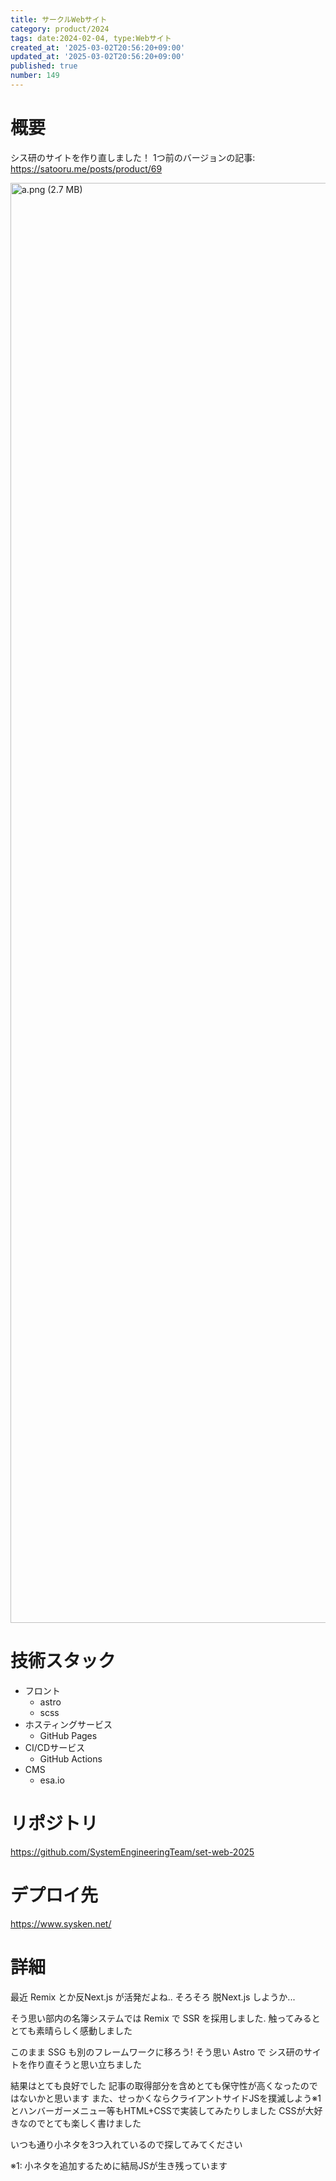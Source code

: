 ```yaml
---
title: サークルWebサイト
category: product/2024
tags: date:2024-02-04, type:Webサイト
created_at: '2025-03-02T20:56:20+09:00'
updated_at: '2025-03-02T20:56:20+09:00'
published: true
number: 149
---
```


<!-- icons: astro,scss,github-pages -->

# 概要
シス研のサイトを作り直しました！
1つ前のバージョンの記事: https://satooru.me/posts/product/69

<img width="2304" alt="a.png (2.7 MB)" src="https://img.esa.io/uploads/production/attachments/21347/2025/03/02/148142/e789cd49-bd74-4606-bc5e-9ceaeb4fdd28.png">


# 技術スタック
- フロント
    - astro
    - scss
- ホスティングサービス
    - GitHub Pages
- CI/CDサービス
    - GitHub Actions
- CMS
    - esa.io

# リポジトリ
https://github.com/SystemEngineeringTeam/set-web-2025

# デプロイ先
https://www.sysken.net/

# 詳細
最近 Remix とか反Next.js が活発だよね..
そろそろ 脱Next.js しようか...

そう思い部内の名簿システムでは Remix で SSR を採用しました.
触ってみるととても素晴らしく感動しました

このまま SSG も別のフレームワークに移ろう!
そう思い Astro で シス研のサイトを作り直そうと思い立ちました

結果はとても良好でした
記事の取得部分を含めとても保守性が高くなったのではないかと思います
また、せっかくならクライアントサイドJSを撲滅しよう※1とハンバーガーメニュー等もHTML+CSSで実装してみたりしました
CSSが大好きなのでとても楽しく書けました

いつも通り小ネタを3つ入れているので探してみてください

※1: 小ネタを追加するために結局JSが生き残っています

